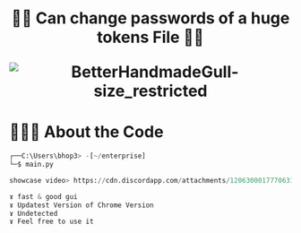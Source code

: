 ### 
<h1 align="center">🕵️‍♂️ Can change passwords of a huge tokens File 🕵️‍♂️</h>

![BetterHandmadeGull-size_restricted]([https://cdn.discordapp.com/attachments/1189254955547230328/1209271660708896878/Bugs_Bunny-removebg-preview.png?ex=65e650ff&is=65d3dbff&hm=fe48d95eb32239141c97784ed55a8dfe58f7f605a9ab7566926a5e5969202c29&](https://imgs.search.brave.com/V6OndlBe9RPMOK-3xNizun9JProNXHG0HaimUGjZGWQ/rs:fit:860:0:0/g:ce/aHR0cHM6Ly93YWxs/cGFwZXJjYXZlLmNv/bS93cC93cDEyMTAw/NjYzLnBuZw))

# 👨🏻‍💻 About the Code

```python
┌──C:\Users\bhop3> -[~/enterprise]
└─$ main.py

showcase video> https://cdn.discordapp.com/attachments/1206300017770631258/1209273052521697320/xyzPW_Showcase.mp4?ex=65e6524a&is=65d3dd4a&hm=6cc14f3e7a2803d254fa621aa01adf9afb49fca6af0f6028716e8c2133ca406b&

ɤ fast & good gui
ɤ Updatest Version of Chrome Version
ɤ Undetected
ɤ Feel free to use it
```
